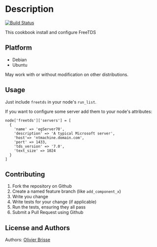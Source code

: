 Description
===========

[![Build Status](https://travis-ci.org/aioi/chef-freetds.png?branch=master)](https://travis-ci.org/aioi/chef-freetds)

This cookbook install and configure FreeTDS

Platform
--------

* Debian
* Ubuntu

May work with or without modification on other distributions.

Usage
-----
Just include `freetds` in your node's `run_list`.

If you want to configure some server add them to your node's attributes:

    node['freetds']['servers'] = [
      {
        'name' => 'egServer70',
        'description' => 'A typical Microsoft server',
        'host'=> 'ntmachine.domain.com',
        'port' => 1433,
        'tds_version' => '7.0',
        'text_size' => 1024
      }
    ]

Contributing
------------
1. Fork the repository on Github
2. Create a named feature branch (like `add_component_x`)
3. Write you change
4. Write tests for your change (if applicable)
5. Run the tests, ensuring they all pass
6. Submit a Pull Request using Github

License and Authors
-------------------
Authors: [Olivier Brisse](https://github.com/ouranos)
